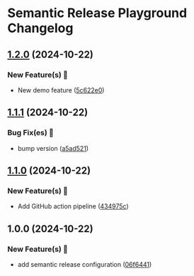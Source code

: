 # Semantic Release Playground Changelog

## [1.2.0](https://github.com/jritter/semantic-release-playground/compare/v1.1.1...v1.2.0) (2024-10-22)

### New Feature(s) 🚀

* New demo feature ([5c622e0](https://github.com/jritter/semantic-release-playground/commit/5c622e087b3247a4bd37ec7459586e1e3fdcb637))

## [1.1.1](https://github.com/jritter/semantic-release-playground/compare/v1.1.0...v1.1.1) (2024-10-22)

### Bug Fix(es) 🐛️

* bump version ([a5ad521](https://github.com/jritter/semantic-release-playground/commit/a5ad5215a40d4cacb0d3ef800c12814c15ea0b17))

## [1.1.0](https://github.com/jritter/semantic-release-playground/compare/v1.0.0...v1.1.0) (2024-10-22)

### New Feature(s) 🚀

* Add GitHub action pipeline ([434975c](https://github.com/jritter/semantic-release-playground/commit/434975c824f66e53b4b0643699814cd0ce738738))

## 1.0.0 (2024-10-22)

### New Feature(s) 🚀

* add semantic release configuration ([06f6441](https://github.com/jritter/semantic-release-playground/commit/06f644142a4d36f2e9a9e5eae6a7f50cea6fb9c9))
